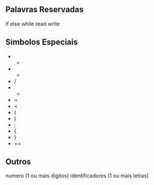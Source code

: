 Palavras Reservadas
------------------------
if 
else
while
read
write

Simbolos Especiais
-------------------
- +
- -
- /
- *
- =
- <
- (
- )
- ;
- {
- }
- ==

Outros
------
numero (1 ou mais digitos)
identificadores (1 ou mais letras)
